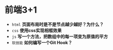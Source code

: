 # 前端3+1
- `html` **页面布局时是不是节点越少越好？为什么？**
- `css` **使用css实现相框效果**
- `js` **写一个方法，把数组中的每一项变为原值的平方**
- `软技能` **如何编写一个Git Hook？**


